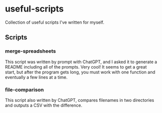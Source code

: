 # useful-scripts
Collection of useful scripts I've written for myself.

## Scripts

### merge-spreadsheets
This script was written by prompt with ChatGPT, and I asked it to generate a README including all of the prompts. Very cool!  It seems to get a great start, but after the program gets long, you must work with one function and eventually a few lines at a time.

### file-comparison
This script also written by ChatGPT, compares filenames in two directories and outputs a CSV with the difference.
